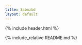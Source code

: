 ```yaml
---
title: Sabnzbd
layout: default
---
```


{% include header.html %}

{% include_relative README.md %}
